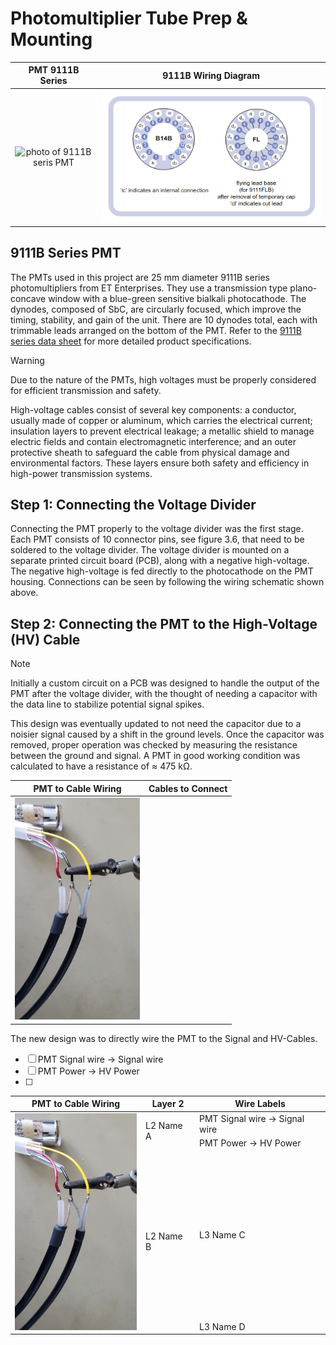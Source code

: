 # Photomultiplier Tube Prep & Mounting


| PMT 9111B Series| 9111B Wiring Diagram |
| :--: | :--: |
|<img src="../../Figures/pmt2.jpg" alt="photo of 9111B seris PMT" width="200" />|<img src="../../Figures/pmt_wiring.png" alt="pmt wiring diagram" width="600" />|

## 9111B Series PMT
The PMTs used in this project are 25 mm diameter 9111B series photomultipliers from ET Enterprises. They use a transmission type plano-concave window with a blue-green sensitive bialkali photocathode. The dynodes, composed of SbC, are circularly focused, which improve the timing, stability, and gain of the unit. There are 10 dynodes total, each with trimmable leads arranged on the bottom of the PMT. Refer to the [9111B series data sheet](../Documents/Literature/9111B_datasheet.pdf) for more detailed product specifications.

> [!WARNING]
> Due to the nature of the PMTs, high voltages must be properly considered for efficient transmission and safety.

High-voltage cables consist of several key components: a conductor, usually made of copper or aluminum, which carries the electrical current; insulation layers to prevent electrical leakage; a metallic shield to manage electric fields and contain electromagnetic interference; and an outer protective sheath to safeguard the cable from physical damage and environmental factors. These layers ensure both safety and efficiency in high-power transmission systems.

## Step 1: Connecting the Voltage Divider
Connecting the PMT properly to the voltage divider was the first stage. Each PMT consists of 10 connector pins, see figure 3.6, that need to be soldered to the voltage divider. The voltage divider is mounted on a separate printed circuit board (PCB), along with a negative high-voltage. The negative high-voltage is fed directly to the photocathode on the PMT housing. Connections can be seen by following the wiring schematic shown above.

## Step 2: Connecting the PMT to the High-Voltage (HV) Cable
> [!NOTE]
> Initially a custom circuit on a PCB was designed to handle the output of the PMT after the voltage divider, with the thought of needing a capacitor with the data line to stabilize potential signal spikes.

This design was eventually updated to not need the capacitor due to a noisier signal caused by a shift in the ground levels. Once the capacitor was removed, proper operation was checked by measuring the resistance between the ground and signal. A PMT in good working condition was calculated to have a resistance of ≈ 475 kΩ.

| PMT to Cable Wiring| Cables to Connect |
| :--: | :--: |
|<img src="../../Figures/pmt_wiring_cables.jpg" alt="photo of 9111B seris PMT" width="200" />| 

The new design was to directly wire the PMT to the Signal and HV-Cables. 
  - [ ] PMT Signal wire -> Signal wire
  - [ ] PMT Power -> HV Power
  - [ ] 

<table>
    <thead>
        <tr>
            <th>PMT to Cable Wiring</th>
            <th>Layer 2</th>
            <th>Wire Labels</th>
        </tr>
    </thead>
    <tbody>
        <tr>
            <td rowspan=4><img src="../../Figures/pmt_wiring_cables.jpg" alt="photo of 9111B seris PMT" width="200" /></td>
            <td rowspan=2>L2 Name A</td>
            <td>PMT Signal wire -> Signal wire</td>
        </tr>
        <tr>
            <td>PMT Power -> HV Power</td>
        </tr>
        <tr>
            <td rowspan=2>L2 Name B</td>
            <td>L3 Name C</td>
        </tr>
        <tr>
            <td>L3 Name D</td>
        </tr>
    </tbody>
</table>

